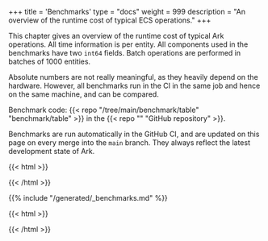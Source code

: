 +++
title = 'Benchmarks'
type = "docs"
weight = 999
description = "An overview of the runtime cost of typical ECS operations."
+++

This chapter gives an overview of the runtime cost of typical Ark operations.
All time information is per entity.
All components used in the benchmarks have two `int64` fields.
Batch operations are performed in batches of 1000 entities.

Absolute numbers are not really meaningful, as they heavily depend on the hardware.
However, all benchmarks run in the CI in the same job and hence on the same machine, and can be compared.

Benchmark code: {{< repo "/tree/main/benchmark/table" "benchmark/table" >}} in the {{< repo "" "GitHub repository" >}}.

Benchmarks are run automatically in the GitHub CI, and are updated on this page on every merge into the `main` branch.
They always reflect the latest development state of Ark.

{{< html >}}
<br/>
<div class="font-small">
{{< /html >}}

{{% include "/generated/_benchmarks.md" %}}

{{< html >}}
</div>
{{< /html >}}
